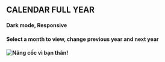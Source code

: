 ## CALENDAR FULL YEAR

#### Dark mode, Responsive

#### Select a month to view, change previous year and next year

#### ![Nâng cốc vì bạn thân!](https://user-images.githubusercontent.com/95851834/148000483-1c39ca7b-bea2-4e61-ba9c-ebc525b328c6.gif)
